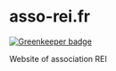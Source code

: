 # asso-rei.fr

[![Greenkeeper badge](https://badges.greenkeeper.io/medfreeman/asso-rei.fr.svg)](https://greenkeeper.io/)

Website of association REI
